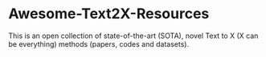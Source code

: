 # Awesome-Text2X-Resources
This is an open collection of state-of-the-art (SOTA), novel Text to X (X can be everything) methods (papers, codes and datasets). 
